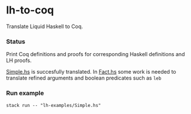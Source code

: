 # lh-to-coq

Translate Liquid Haskell to Coq.

### Status
Print Coq definitions and proofs for corresponding Haskell definitions and LH proofs.

[Simple.hs](lh-examples/Simple.hs) is succesfully translated. In [Fact.hs](lh-examples/Fact.hs) some work is needed to translate refined arguments and boolean predicates such as `leb` 

### Run example
```
stack run -- "lh-examples/Simple.hs" 
```
